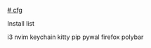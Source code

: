 [# cfg](https://fwuensche.medium.com/how-to-manage-your-dotfiles-with-git-f7aeed8adf8b)

Install list

i3
nvim
keychain
kitty
pip
pywal
firefox
polybar
